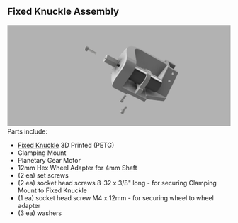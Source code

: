 ## Fixed Knuckle Assembly
![Tire and Wheel](/Images/Fixed_Knuckle_Assy.png?raw=true "Tire and Wheel")
Parts include:
+ [Fixed Knuckle](/3d%20Prints/Fixed%20Knuckle.stl) 3D Printed (PETG)
+ Clamping Mount
+ Planetary Gear Motor
+ 12mm Hex Wheel Adapter for 4mm Shaft
+ (2 ea) set screws
+ (2 ea) socket head screws 8-32 x 3/8" long - for securing Clamping Mount to Fixed Knuckle
+ (1 ea) socket head screw M4 x 12mm - for securing wheel to wheel adapter
+ (3 ea) washers
